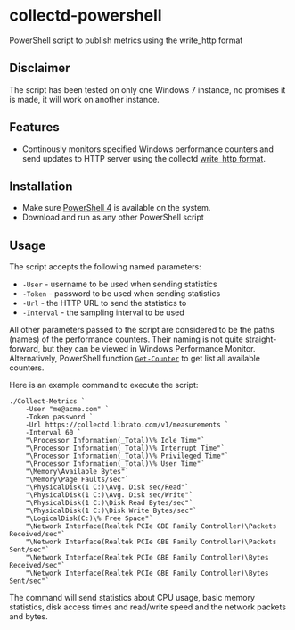 # collectd-powershell
PowerShell script to publish metrics using the write_http format

## Disclaimer
The script has been tested on only one Windows 7 instance, no promises it is made, it will work on another instance.

## Features
* Continously monitors specified Windows performance counters and send updates to HTTP server using the collectd [write_http format](https://collectd.org/wiki/index.php/Plugin:Write_HTTP#Example_data).

## Installation
* Make sure [PowerShell 4](https://www.microsoft.com/en-us/download/details.aspx?id=40855) is available on the system.
* Download and run as any other PowerShell script

## Usage
The script accepts the following named parameters:
* `-User` - username to be used when sending statistics
* `-Token` - password to be used when sending statistics
* `-Url` - the HTTP URL to send the statistics to
* `-Interval` - the sampling interval to be used

All other parameters passed to the script are considered to be the paths (names) of the performance counters. Their naming is not quite straight-forward, but they can be viewed in Windows Performance Monitor. Alternatively, PowerShell function [`Get-Counter`](https://technet.microsoft.com/en-us/library/hh849685.aspx) to get list all available counters.

Here is an example command to execute the script:

    ./Collect-Metrics `
   	    -User "me@acme.com" `
	    -Token password `
	    -Url https://collectd.librato.com/v1/measurements `
	    -Interval 60 `
    	"\Processor Information(_Total)\% Idle Time"`
	    "\Processor Information(_Total)\% Interrupt Time"`
	    "\Processor Information(_Total)\% Privileged Time"`
	    "\Processor Information(_Total)\% User Time"`
	    "\Memory\Available Bytes"`
	    "\Memory\Page Faults/sec"`
	    "\PhysicalDisk(1 C:)\Avg. Disk sec/Read"`
	    "\PhysicalDisk(1 C:)\Avg. Disk sec/Write"`
    	"\PhysicalDisk(1 C:)\Disk Read Bytes/sec"`
	    "\PhysicalDisk(1 C:)\Disk Write Bytes/sec"`
	    "\LogicalDisk(C:)\% Free Space"`
	    "\Network Interface(Realtek PCIe GBE Family Controller)\Packets Received/sec"`
	    "\Network Interface(Realtek PCIe GBE Family Controller)\Packets Sent/sec"`
	    "\Network Interface(Realtek PCIe GBE Family Controller)\Bytes Received/sec"`
	    "\Network Interface(Realtek PCIe GBE Family Controller)\Bytes Sent/sec"`

The command will send statistics about CPU usage, basic memory statistics, disk access times and read/write speed and the network packets and bytes.
